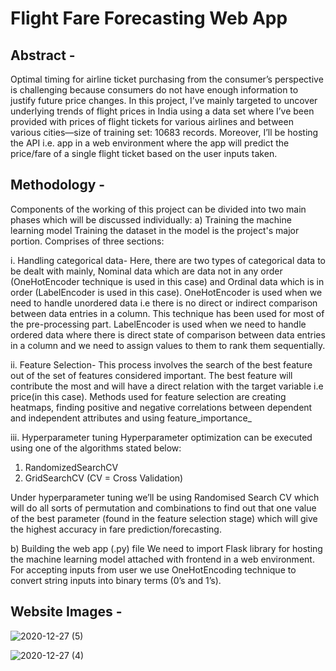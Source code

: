# Flight Fare Forecasting Web App

## Abstract - 
Optimal timing for airline ticket purchasing from the consumer’s perspective is challenging because consumers do not have enough information to justify future price changes. In this project, I’ve mainly targeted to uncover underlying trends of flight prices in India using a data set where I’ve been provided with prices of flight tickets for various airlines and between various cities—size of training set: 10683 records. Moreover, I’ll be hosting the API i.e. app in a web environment where the app will predict the price/fare of a single flight ticket based on the user inputs taken.

## Methodology -
Components of the working of this project can be divided into two main phases which will be discussed individually:
a)	Training the machine learning model
Training the dataset in the model is the project's major portion. Comprises of three sections:

i.	Handling categorical data-
Here, there are two types of categorical data to be dealt with mainly, Nominal data which are data not in any order (OneHotEncoder technique is used in this case) and Ordinal data which is in order (LabelEncoder is used in this case). OneHotEncoder is used when we need  to handle unordered data i.e there is no direct or indirect comparison between data entries in a column. This technique has been used for most of the pre-processing part.
LabelEncoder is used when we need  to handle ordered data where there is direct state of   comparison between data entries in a column and we need to assign values to them to rank them sequentially.

ii.	Feature Selection-
This process involves the search of the best feature out of the set of features considered important. The best feature will contribute the most and will have a direct relation with the target variable i.e price(in this case). Methods used for feature selection are creating heatmaps, finding positive and negative correlations between dependent and independent attributes and using feature_importance_ 

iii.	Hyperparameter tuning 
Hyperparameter optimization can be executed using one of the algorithms stated below:
1.	RandomizedSearchCV
2.	GridSearchCV
(CV = Cross Validation)

Under hyperparameter tuning we’ll be using Randomised Search CV which will do all sorts of permutation and combinations to find out that one value of the best parameter (found in the feature selection stage) which will give the highest accuracy in fare prediction/forecasting.

b)	Building the web app (.py) file 
We need to import Flask library for hosting the machine learning model attached with frontend in a web environment. For accepting inputs from user we use OneHotEncoding technique to convert string inputs into binary terms (0’s and 1’s).

## Website Images - 

![2020-12-27 (5)](https://github.com/SiddhantVerma09/flightfareforecastingweb/assets/63495865/b2d23643-7551-4f1f-9497-7ab25e2001af)

![2020-12-27 (4)](https://github.com/SiddhantVerma09/flightfareforecastingweb/assets/63495865/467ac8ee-5d32-4736-a9da-a83fa1dcf532)

